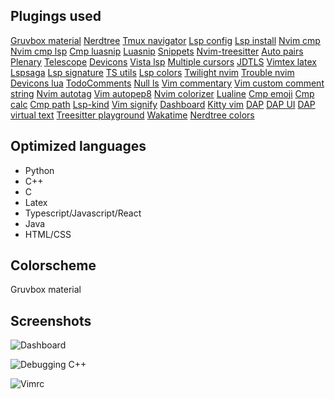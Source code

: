 ## Plugings used

[Gruvbox material](https://github.com/sainnhe/gruvbox-material)
[Nerdtree](https://github.com/preservim/nerdtree)
[Tmux navigator](https://github.com/christoomey/vim-tmux-navigator)
[Lsp config](https://github.com/neovim/nvim-lspconfig)
[Lsp install](https://github.com/kabouzeid/nvim-lspinstall)
[Nvim cmp](https://github.com/hrsh7th/nvim-cmp)
[Nvim cmp lsp](https://github.com/hrsh7th/cmp-nvim-lsp')
[Cmp luasnip](https://github.com/saadparwaiz1/cmp_luasnip)
[Luasnip](https://github.com/L3MON4D3/LuaSnip)
[Snippets](https://github.com/rafamadriz/friendly-snippets)
[Nvim-treesitter](https://github.com/nvim-treesitter/nvim-treesitter)
[Auto pairs](https://github.com/jiangmiao/auto-pairs)
[Plenary](https://github.com/nvim-lua/plenary.nvim)
[Telescope](https://github.com/nvim-telescope/telescope.nvim)
[Devicons](https://github.com/ryanoasis/vim-devicons)
[Vista lsp](https://github.com/liuchengxu/vista.vim)
[Multiple cursors](https://github.com/terryma/vim-multiple-cursors)
[JDTLS](https://github.com/mfussenegger/nvim-jdtls)
[Vimtex latex](https://github.com/lervag/vimtex)
[Lspsaga](https://github.com/glepnir/lspsaga.nvim)
[Lsp signature](https://github.com/ray-x/lsp_signature.nvim)
[TS utils](https://github.com/folke/nvim-lsp-ts-utils)
[Lsp colors](https://github.com/folke/lsp-colors.nvim)
[Twilight nvim](https://github.com/folke/twilight.nvim)
[Trouble nvim](https://github.com/folke/trouble.nvim)
[Devicons lua](https://github.com/kyazdani42/nvim-web-devicons)
[TodoComments](https://github.com/folke/todo-comments.nvim)
[Null ls](https://github.com/jose-elias-alvarez/null-ls.nvim)
[Vim commentary](https://github.com/tpope/vim-commentary/)
[Vim custom comment string](https://github.com/JoosepAlviste/nvim-ts-context-commentstring)
[Nvim autotag](https://github.com/windwp/nvim-ts-autotag)
[Vim autopep8](https://github.com/tell-k/vim-autopep8)
[Nvim colorizer](https://github.com/norcalli/nvim-colorizer.lua)
[Lualine](https://github.com/hoob3rt/lualine.nvim)
[Cmp emoji](https://github.com/hrsh7th/cmp-emoji)
[Cmp calc](https://github.com/hrsh7th/cmp-calc)
[Cmp path](https://github.com/hrsh7th/cmp-path)
[Lsp-kind](https://github.com/onsails/lspkind-nvim)
[Vim signify](https://github.com/mhinz/vim-signify)
[Dashboard](https://github.com/glepnir/dashboard-nvim)
[Kitty vim](https://github.com/fladson/vim-kitty)
[DAP](https://github.com/mfussenegger/nvim-dap)
[DAP UI](https://github.com/rcarriga/nvim-dap-ui)
[DAP virtual text](https://github.com/theHamsta/nvim-dap-virtual-text)
[Treesitter playground](https://github.com/nvim-treesitter/playground)
[Wakatime](https://github.com/wakatime/vim-wakatime)
[Nerdtree colors](https://github.com/tiagofumo/vim-nerdtree-syntax-highlight)

## Optimized languages

- Python
- C++
- C
- Latex
- Typescript/Javascript/React
- Java
- HTML/CSS

## Colorscheme

Gruvbox material

## Screenshots

![Dashboard](dashboard.png)

![Debugging C++](debugC++.png)

![Vimrc](vimrc.png)
